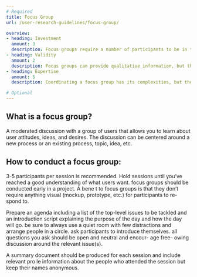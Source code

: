 ```yaml
---
# Required
title: Focus Group
url: /user-research-guidelines/focus-group/

overview: 
- heading: Investment
  amount: 3
  description: Focus groups require a number of participants to be in the same space at the same time, so organizing them can take time and resources (compensation, obtaining a space, etc.). The research team also needs to create a number of topics for the participants to discuss, as well as determine goals for the session.
- heading: Validity
  amount: 2
  description: Focus groups can provide qualitative information, but the responses tend to be hypothetical. asking someone what they think they would do vs actually watching them do something can return di erent results. focus groups also have a tendency to introduce bias, as individual participants can sway the others within their group.
- heading: Expertise
  amount: 5
  description: Coordinating a focus group has its complexities, but the real challenge is moderating the session. learning how to deal with stronger or weaker personalities within a group is an art that bene ts from practice. Synthesizing the results of a focus group requires finesse, as the conversations tend to include irrelevant “noise” more frequently than other research methods.

# Optional
---
```


## What is a focus group?

A moderated discussion with a group of users that allows you to learn about user attitudes, ideas, and desires. The discussion can be centered around a new process or an existing process, topic, idea, etc.

## How to conduct a focus group:

3-5 participants per session is recommended. Hold sessions until you’ve reached a good understanding of what users want. focus groups should be conducted early in a project. A bene t to focus groups is that they don’t require anything visual (mockup, prototype, etc.) for participants to re- spond to.

Prepare an agenda including a list of the top-level issues to be tackled and an introduction script explaining the purpose of the day and how the day will go. be sure to always use a quiet room with few distractions and arrange people in a circle. ask participants to introduce themselves. all questions you ask should be open and neutral and encour- age free- owing discussion around the relevant issue(s).

A summary document should be produced for each session and include relevant pro le information about the people who attended the session but keep their names anonymous.